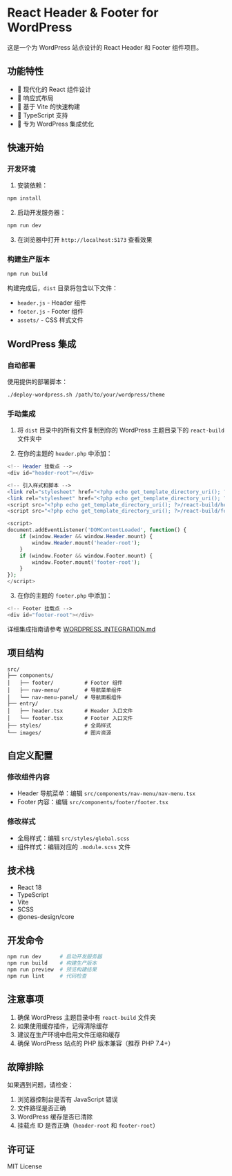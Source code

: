 # React Header & Footer for WordPress

这是一个为 WordPress 站点设计的 React Header 和 Footer 组件项目。

## 功能特性

- 🎨 现代化的 React 组件设计
- 📱 响应式布局
- 🚀 基于 Vite 的快速构建
- 🔧 TypeScript 支持
- 🎯 专为 WordPress 集成优化

## 快速开始

### 开发环境

1. 安装依赖：
```bash
npm install
```

2. 启动开发服务器：
```bash
npm run dev
```

3. 在浏览器中打开 `http://localhost:5173` 查看效果

### 构建生产版本

```bash
npm run build
```

构建完成后，`dist` 目录将包含以下文件：
- `header.js` - Header 组件
- `footer.js` - Footer 组件
- `assets/` - CSS 样式文件

## WordPress 集成

### 自动部署

使用提供的部署脚本：

```bash
./deploy-wordpress.sh /path/to/your/wordpress/theme
```

### 手动集成

1. 将 `dist` 目录中的所有文件复制到你的 WordPress 主题目录下的 `react-build` 文件夹中

2. 在你的主题的 `header.php` 中添加：

```php
<!-- Header 挂载点 -->
<div id="header-root"></div>

<!-- 引入样式和脚本 -->
<link rel="stylesheet" href="<?php echo get_template_directory_uri(); ?>/react-build/assets/header.css">
<link rel="stylesheet" href="<?php echo get_template_directory_uri(); ?>/react-build/assets/footer.css">
<script src="<?php echo get_template_directory_uri(); ?>/react-build/header.js"></script>
<script src="<?php echo get_template_directory_uri(); ?>/react-build/footer.js"></script>

<script>
document.addEventListener('DOMContentLoaded', function() {
    if (window.Header && window.Header.mount) {
        window.Header.mount('header-root');
    }
    if (window.Footer && window.Footer.mount) {
        window.Footer.mount('footer-root');
    }
});
</script>
```

3. 在你的主题的 `footer.php` 中添加：

```php
<!-- Footer 挂载点 -->
<div id="footer-root"></div>
```

详细集成指南请参考 [WORDPRESS_INTEGRATION.md](./WORDPRESS_INTEGRATION.md)

## 项目结构

```
src/
├── components/
│   ├── footer/          # Footer 组件
│   ├── nav-menu/        # 导航菜单组件
│   └── nav-menu-panel/  # 导航面板组件
├── entry/
│   ├── header.tsx       # Header 入口文件
│   └── footer.tsx       # Footer 入口文件
├── styles/              # 全局样式
└── images/              # 图片资源
```

## 自定义配置

### 修改组件内容

- Header 导航菜单：编辑 `src/components/nav-menu/nav-menu.tsx`
- Footer 内容：编辑 `src/components/footer/footer.tsx`

### 修改样式

- 全局样式：编辑 `src/styles/global.scss`
- 组件样式：编辑对应的 `.module.scss` 文件

## 技术栈

- React 18
- TypeScript
- Vite
- SCSS
- @ones-design/core

## 开发命令

```bash
npm run dev      # 启动开发服务器
npm run build    # 构建生产版本
npm run preview  # 预览构建结果
npm run lint     # 代码检查
```

## 注意事项

1. 确保 WordPress 主题目录中有 `react-build` 文件夹
2. 如果使用缓存插件，记得清除缓存
3. 建议在生产环境中启用文件压缩和缓存
4. 确保 WordPress 站点的 PHP 版本兼容（推荐 PHP 7.4+）

## 故障排除

如果遇到问题，请检查：

1. 浏览器控制台是否有 JavaScript 错误
2. 文件路径是否正确
3. WordPress 缓存是否已清除
4. 挂载点 ID 是否正确（`header-root` 和 `footer-root`）

## 许可证

MIT License
